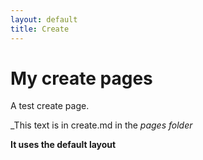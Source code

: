 ```yaml
---
layout: default
title: Create
---
```

# My create pages

A test create page.

_This text is in create.md in the _pages folder_

**It uses the default layout**
